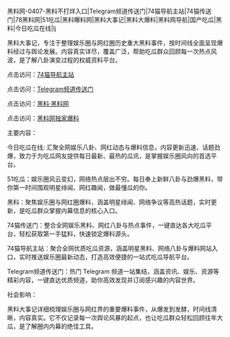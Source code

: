 #
黑料网-0407-黑料不打烊入口|Telegram频道传送门|74猫导航主站|74猫传送门|78黑料网|51吃瓜|黑料曝料网|黑料大事记|黑料大爆料|黑料网导航|国产吃瓜|黑料|今日吃瓜在线|lj

黑料大事记，专注于整理娱乐圈与网红圈历史重大黑料事件，按时间线全面呈现爆料经过与舆论发展。内容真实详尽，覆盖广泛，帮助吃瓜群众回顾每一次热点风波，是了解八卦演变过程的权威资料平台。


点击访问：<a href="https://74mao.com/">74猫导航主站</a>

点击访问：<a href="https://74mao.com/">Telegram频道传送门</a>

点击访问：<a href="https://sdbsd.pages.dev/">黑料·黑料网</a>

点击访问：<a href="https://gbs-3wd.pages.dev/">黑料网独家爆料</a>


主要内容：

今日吃瓜在线:  汇聚全网娱乐八卦、网红动态与爆料信息，内容更新迅速、话题劲爆，致力于为吃瓜网友提供每日最新、最热的瓜讯，是掌握娱乐圈风向的首选平台。

51吃瓜：娱乐圈风云变幻，网络热点层出不穷。每日奉上新鲜八卦与劲爆黑料，带你第一时间围观明星绯闻、网红趣闻，做最懂瓜的你。

黑料：聚焦娱乐圈与网红圈爆料，涵盖明星绯闻、网络争议等高热话题，实时更新，是吃瓜群众掌握内幕信息的核心入口。

74猫传送门：整合全网娱乐黑料、网红八卦与热点事件，一键直达各大吃瓜平台，轻松获取第一手猛料，快速锁定爆料源头。

74猫导航主站：聚合全网优质吃瓜资源，涵盖明星黑料、网络八卦与爆料网站入口，实时推送娱乐圈最新动态，打造高效便捷的一站式吃瓜导航平台。

Telegram频道传送门：热门 Telegram 频道一站集结，涵盖资讯、娱乐、资源等精彩内容，一键直达优质频道，助你高效发现并订阅感兴趣的内容世界。

社会影响：

黑料大事记详细梳理娱乐圈与网红界的重要爆料事件，从爆发到发酵，时间线清晰，内容真实。它不仅记录每一次舆论风暴的起点，也让吃瓜群众轻松回顾往年大瓜，是了解圈内内幕的绝佳工具。

<span style="display:none;">[Canonical link](）</span>
